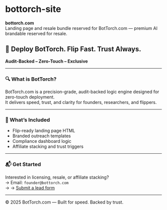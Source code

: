 # bottorch-site  
**bottorch.com**  
Landing page and resale bundle reserved for BotTorch.com — premium AI brandable reserved for resale.

## 🚀 Deploy BotTorch. Flip Fast. Trust Always.  
**Audit-Backed – Zero-Touch – Exclusive**

---

### 🔍 What is BotTorch?

BotTorch.com is a precision-grade, audit-backed logic engine designed for zero-touch deployment.  
It delivers speed, trust, and clarity for founders, researchers, and flippers.

---

### 💼 What’s Included

- Flip-ready landing page HTML  
- Branded outreach templates  
- Compliance dashboard logic  
- Affiliate stacking and trust triggers

---

### 📬 Get Started

Interested in licensing, resale, or affiliate stacking?  
→ Email: `founder@bottorch.com`  
→ → [Submit a lead form](https://github.com/nglidden9/bottorch-site/issues/new?template=lead-form.md)


---

© 2025 BotTorch.com — Built for speed. Backed by trust.

